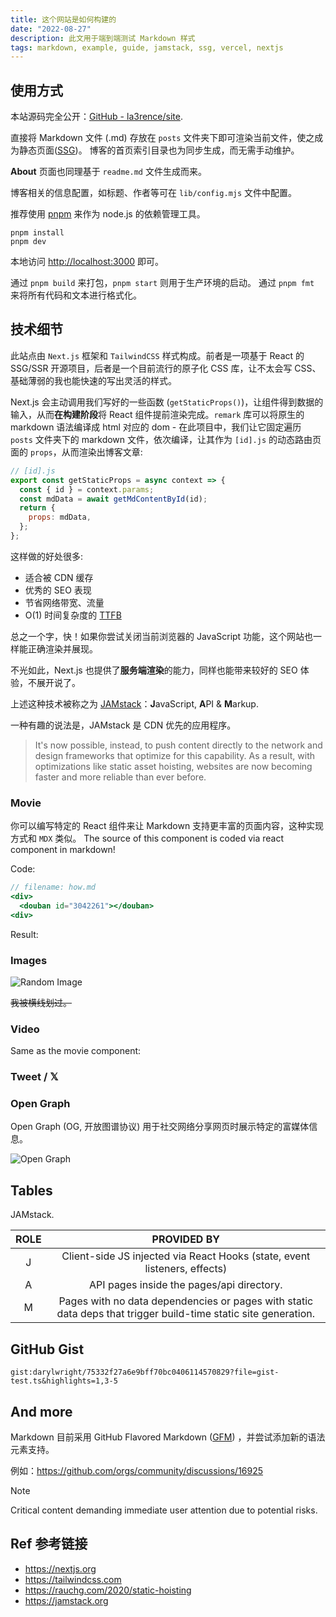 ```yaml
---
title: 这个网站是如何构建的
date: "2022-08-27"
description: 此文用于端到端测试 Markdown 样式
tags: markdown, example, guide, jamstack, ssg, vercel, nextjs
---
```


## 使用方式

本站源码完全公开：[GitHub - la3rence/site](https://github.com/la3rence/site).

<div>
  <github user="la3rence" repo="site"></github>
</div>

直接将 Markdown 文件 (.md) 存放在 `posts` 文件夹下即可渲染当前文件，使之成为静态页面([SSG](/blog/ssg-ssr))。
博客的首页索引目录也为同步生成，而无需手动维护。

**About** 页面也同理基于 `readme.md` 文件生成而来。

博客相关的信息配置，如标题、作者等可在 `lib/config.mjs` 文件中配置。

推荐使用 [pnpm](https://pnpm.io/zh/) 来作为 node.js 的依赖管理工具。

```shell
pnpm install
pnpm dev
```

本地访问 <http://localhost:3000> 即可。

通过 `pnpm build` 来打包，`pnpm start` 则用于生产环境的启动。
通过 `pnpm fmt` 来将所有代码和文本进行格式化。

## 技术细节

此站点由 `Next.js` 框架和 `TailwindCSS` 样式构成。前者是一项基于 React 的 SSG/SSR 开源项目，后者是一个目前流行的原子化 CSS 库，让不太会写 CSS、基础薄弱的我也能快速的写出灵活的样式。

Next.js 会主动调用我们写好的一些函数 (`getStaticProps()`)，让组件得到数据的输入，从而**在构建阶段**将 React 组件提前渲染完成。`remark` 库可以将原生的 markdown 语法编译成 html 对应的 dom - 在此项目中，我们让它固定遍历 `posts` 文件夹下的 markdown 文件，依次编译，让其作为 `[id].js` 的动态路由页面的 `props`，从而渲染出博客文章:

```JavaScript
// [id].js
export const getStaticProps = async context => {
  const { id } = context.params;
  const mdData = await getMdContentById(id);
  return {
    props: mdData,
  };
};
```

这样做的好处很多:

- 适合被 CDN 缓存
- 优秀的 SEO 表现
- 节省网络带宽、流量
- O(1) 时间复杂度的 [TTFB](https://en.wikipedia.org/wiki/Time_to_first_byte)

总之一个字，快！如果你尝试关闭当前浏览器的 JavaScript 功能，这个网站也一样能正确渲染并展现。

不光如此，Next.js 也提供了**服务端渲染**的能力，同样也能带来较好的 SEO 体验，不展开说了。

上述这种技术被称之为 [JAMstack](#tables)：**J**avaScript, **A**PI & **M**arkup.

一种有趣的说法是，JAMstack 是 CDN 优先的应用程序。

> It's now possible, instead, to push content directly to the network and design frameworks that optimize for this capability. As a result, with optimizations like static asset hoisting, websites are now becoming faster and more reliable than ever before.

### Movie

你可以编写特定的 React 组件来让 Markdown 支持更丰富的页面内容，这种实现方式和 `MDX` 类似。
The source of this component is coded via react component in markdown!

Code:

```jsx
// filename: how.md
<div>
  <douban id="3042261"></douban>
<div>
```

Result:

<div>
  <douban id="3042261"></douban>
<div>

### Images

![Random Image](https://picsum.photos/400/600?grayscale)

~~我被横线划过。~~

### Video

Same as the movie component:

<div>
  <bilibili bv="BV1ys411a7Wu"></bilibili>
</div>

<!-- or:
<div class="embed">
  <iframe src="//player.bilibili.com/player.html?bvid=BV1i44y1N7kU&danmaku=0&high_quality=1"
  ></iframe>
</div> -->

### Tweet / 𝕏

<div>
  <tweet id="1138070453942009856" />
</div>

### Open Graph

Open Graph (OG, 开放图谱协议) 用于社交网络分享网页时展示特定的富媒体信息。

![Open Graph](https://lawrenceli.me/api/og?meta=This%20is%20Open%20Graph)

## Tables

JAMstack.

| ROLE |                                                  PROVIDED BY                                                   |
| :--: | :------------------------------------------------------------------------------------------------------------: |
|  J   |                   Client-side JS injected via React Hooks (state, event listeners, effects)                    |
|  A   |                                   API pages inside the pages/api directory.                                    |
|  M   | Pages with no data dependencies or pages with static data deps that trigger build-time static site generation. |

## GitHub Gist

`gist:darylwright/75332f27a6e9bff70bc0406114570829?file=gist-test.ts&highlights=1,3-5`

## And more

Markdown 目前采用 GitHub Flavored Markdown ([GFM](https://github.github.com/gfm/)) ，并尝试添加新的语法元素支持。

例如：<https://github.com/orgs/community/discussions/16925>

> [!NOTE]  
> Critical content demanding immediate user attention due to potential risks.

## Ref 参考链接

- <https://nextjs.org>
- <https://tailwindcss.com>
- <https://rauchg.com/2020/static-hoisting>
- <https://jamstack.org>
